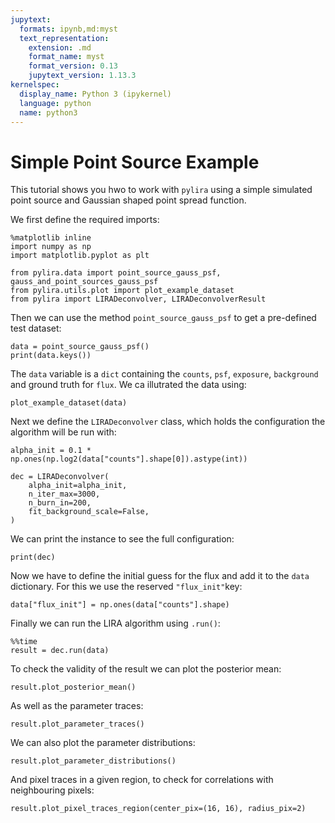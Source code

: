 ```yaml
---
jupytext:
  formats: ipynb,md:myst
  text_representation:
    extension: .md
    format_name: myst
    format_version: 0.13
    jupytext_version: 1.13.3
kernelspec:
  display_name: Python 3 (ipykernel)
  language: python
  name: python3
---
```


# Simple Point Source Example

This tutorial shows you hwo to work with ``pylira`` using a simple simulated
point source and Gaussian shaped point spread function.

We first define the required imports:

```{code-cell} ipython3
%matplotlib inline
import numpy as np
import matplotlib.pyplot as plt

from pylira.data import point_source_gauss_psf, gauss_and_point_sources_gauss_psf
from pylira.utils.plot import plot_example_dataset
from pylira import LIRADeconvolver, LIRADeconvolverResult
```

Then we can use the method `point_source_gauss_psf` to get a pre-defined test
dataset:

```{code-cell} ipython3
data = point_source_gauss_psf()
print(data.keys())
```

The `data` variable is a `dict` containing the `counts`, `psf`, `exposure`,
`background` and ground truth for `flux`. We ca illutrated the data using:

```{code-cell} ipython3
plot_example_dataset(data)
```

Next we define the `LIRADeconvolver` class, which holds the configuration
the algorithm will be run with:

```{code-cell} ipython3
alpha_init = 0.1 * np.ones(np.log2(data["counts"].shape[0]).astype(int))

dec = LIRADeconvolver(
    alpha_init=alpha_init,
    n_iter_max=3000,
    n_burn_in=200,
    fit_background_scale=False,
)
```

We can print the instance to see the full configuration:

```{code-cell} ipython3
print(dec)
```

Now we have to define the initial guess for the flux and add it to the `data` dictionary.
For this we use the reserved `"flux_init"`key:

```{code-cell} ipython3
data["flux_init"] = np.ones(data["counts"].shape)
```

Finally we can run the LIRA algorithm using `.run()`:

```{code-cell} ipython3
%%time
result = dec.run(data)
```

To check the validity of the result we can plot the posterior mean:

```{code-cell} ipython3
result.plot_posterior_mean()
```

As well as the parameter traces:

```{code-cell} ipython3
result.plot_parameter_traces()
```

We can also plot the parameter distributions:

```{code-cell} ipython3
result.plot_parameter_distributions()
```

And pixel traces in a given region, to check for correlations with neighbouring pixels:

```{code-cell} ipython3
result.plot_pixel_traces_region(center_pix=(16, 16), radius_pix=2)
```

```{code-cell} ipython3

```
